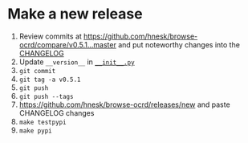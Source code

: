 
# Make a new release

1) Review commits at https://github.com/hnesk/browse-ocrd/compare/v0.5.1...master and put noteworthy changes into the [CHANGELOG](CHANGELOG.md) 
2) Update `__version__` in [`__init__.py`](ocrd_browser/__init__.py)
3) `git commit` 
4) `git tag -a v0.5.1` 
5) `git push`
6) `git push --tags`
7) https://github.com/hnesk/browse-ocrd/releases/new and paste CHANGELOG changes
8) `make testpypi`
9) `make pypi`
